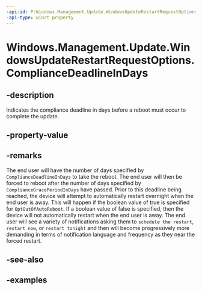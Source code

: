 ```yaml
---
-api-id: P:Windows.Management.Update.WindowsUpdateRestartRequestOptions.ComplianceDeadlineInDays
-api-type: winrt property
---
```


# Windows.Management.Update.WindowsUpdateRestartRequestOptions.ComplianceDeadlineInDays

<!--
public int ComplianceDeadlineInDays { get; set; }
-->


## -description
Indicates the compliance deadline in days before a reboot must occur to complete the update.

## -property-value

## -remarks
The end user will have the number of days specified by `ComplianceDeadlineInDays` to take the reboot. The end user will then be forced to reboot after the number of days specified by `ComplianceGracePeriodInDays` have passed. Prior to this deadline being reached, the device will attempt to automatically restart overnight when the end user is away. This will happen if the boolean value of true is specified for `OptOutOfAutoReboot`. If a boolean value of false is specified, then the device will not automatically restart when the end user is away. The end user will see a variety of notifications asking them to `schedule the restart`, `restart now`, or `restart tonight` and then will become progressively more demanding in terms of notification language and frequency as they near the forced restart.

## -see-also

## -examples



